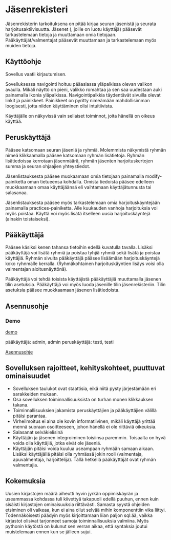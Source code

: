# Jäsenrekisteri

Jäsenrekisterin tarkoituksena on pitää kirjaa seuran jäsenistä ja seurata harjoitusaktiivisuutta. Jäsenet (, joille on luotu käyttäjä) pääsevät tarkastelemaan tietoja ja muuttamaan omia tietojaan. Pääkäyttäjät/valmentajat pääsevät muuttamaan ja tarkastelemaan myös muiden tietoja.

## Käyttöohje
Sovellus vaatii kirjautumisen.

Sovelluksessa navigointi hoituu pääasiassa yläpalkissa olevan valikon avaulla. Mikäli näyttö on pieni, valikko romahtaa ja sen saa uudestaan auki painamalla ikonia yläpalkissa. Navigointipalkkia täydentävät sivuilla olevat linkit ja painikkeet. Painikkeet on pyritty nimeämään mahdollisimman loogisesti, jotta niiden käyttäminen olisi intuitiivista.

Käyttäjälle on näkyvissä vain sellaiset toiminnot, joita hänellä on oikeus käyttää.

## Peruskäyttäjä 
Pääsee katsomaan seuran jäseniä ja ryhmiä. Molemmista näkymistä ryhmän nimeä klikkaamalla pääsee katsomaan ryhmän lisätietoja. Ryhmän lisätiedoissa kerrotaan jäsenmäärä, ryhmän jäsenten harjoituskertojen summa ja seuran ohjaajien yhteystiedot.

Jäsenlistauksesta pääsee muokaamaan omia tietojaan painamalla modify-painiketta oman tietueensa kohdalla. Omista tiedoista pääsee edelleen muokkaamaan omaa käyttäjäänsä eli vaihtamaan käyttäjätunnusta tai salasanaa.

Jäsenlistauksesta pääsee myös tarkastelemaan omia harjoituskäyntejään painamalla practices-painiketta. Alle kuukauden vanhoja harjoituksia voi myös poistaa. Käyttä voi myös lisätä itselleen uusia harjoituskäyntejä (ainakin toistaiseksi).

## Pääkäyttäjä
Pääsee käsiksi kenen tahansa tietoihin edellä kuvatulla tavalla. Lisäksi pääkäyttäjä voi lisätä ryhmiä ja poistaa tyhjiä ryhmiä sekä lisätä ja poistaa käyttäjiä. Ryhmän sivulta pääkäyttäjä pääsee lisäämään harjoituskäyntejä koko ryhnmälle kerralla. (Ryhmäkohtainen harjoituskäyntien lisäys voisi olla valmentajan aloitusnäyttönä). 

Pääkäyttäjä voi tehdä toisista käyttäjistä pääkäyttäjiä muuttamalla jäsenen tilin asetuksia. Pääkäyttäjä voi myös luoda jäsenille tilin jäsenrekisteriin. Tilin asetuksia pääsee muokkaamaan jäsenen lisätiedoista.

## Asennusohje

### Demo
[demo](https://polar-plains-24269.herokuapp.com/)

pääkäyttäjä: admin, admin
peruskäyttäjä: testi, testi

[Asennusohje](https://github.com/tuomasmk/jasenrekisteri/blob/master/documentation/Asennusohje.md)


## Sovelluksen rajoitteet, kehityskohteet, puuttuvat ominaisuudet
* Sovelluksen taulukot ovat staattisia, eikä niitä pysty järjestämään eri sarakkeiden mukaan.
* Osa sovelluksen toiminnallisuuksista on turhan monen klikkauksen takana.
* Toiminnallisuuksien jakamista peruskäyttäjien ja pääkäyttäjien välillä pitäisi parantaa.
* Virheilmoitus ei aina ole kovin informatiivinen, mikäli käyttäjä yrittää mennä suoraan osoitteeseen, johon hänellä ei ole riittäviä oikeuksia.
* Salasanat selväkielisinä
* Käyttäjän ja jäsenen integroiminen toisiinsa paremmin. Toisaalta on hyvä voida olla käyttäjiä, jotka eivät ole jäseniä.
* Käyttäjän pitäisi voida kuulua useampaan ryhmään samaan aikaan. Lisäksi käyttäjällä pitäisi olla ryhmässä jokin rooli (valmentaja, apuvalmentaja, harjoittelija). Tällä hetkellä pääkäyttäjät ovat ryhmän valmentajia.

## Kokemuksia
Uusien kirjastojen määrä aiheutti hyvin jyrkän oppimiskäyrän ja useammassa kohdassa tuli kiivettyä takapuoli edellä puuhun, ennen kuin sisäisti kirjastojen ominaisuuksia riittävästi. Samasta syystä ohjeiden etsiminen oli vaikeaa, kun ei aina ollut selvää mihin komponenttiin vika liittyi. Todennäköisesti päädyin myös kirjoittamaan liian paljon sql:ää, vaikka kirjastot olisivat tarjonneet samoja toiminnallisuuksia valmiina. Myös pythonin käytöstä on kulunut sen verran aikaa, että syntaksia joutui muistelemaan ennen kun se jälleen sujui.
